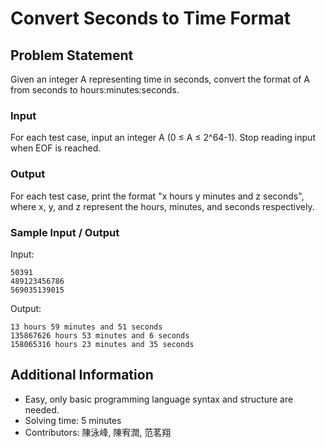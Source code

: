 # Convert Seconds to Time Format

## Problem Statement

Given an integer A representing time in seconds, convert the format of A from seconds to hours:minutes:seconds.

### Input

For each test case, input an integer A (0 ≤ A ≤ 2^64-1). Stop reading input when EOF is reached.

### Output

For each test case, print the format "x hours y minutes and z seconds", where x, y, and z represent the hours, minutes, and seconds respectively.

### Sample Input / Output

Input:
```
50391
489123456786
569035139015
```
Output:
```
13 hours 59 minutes and 51 seconds
135867626 hours 53 minutes and 6 seconds
158065316 hours 23 minutes and 35 seconds
```
## Additional Information
* Easy, only basic programming language syntax and structure are needed.
* Solving time: 5 minutes
* Contributors: 陳泳峰, 陳宥潤, 范茗翔
